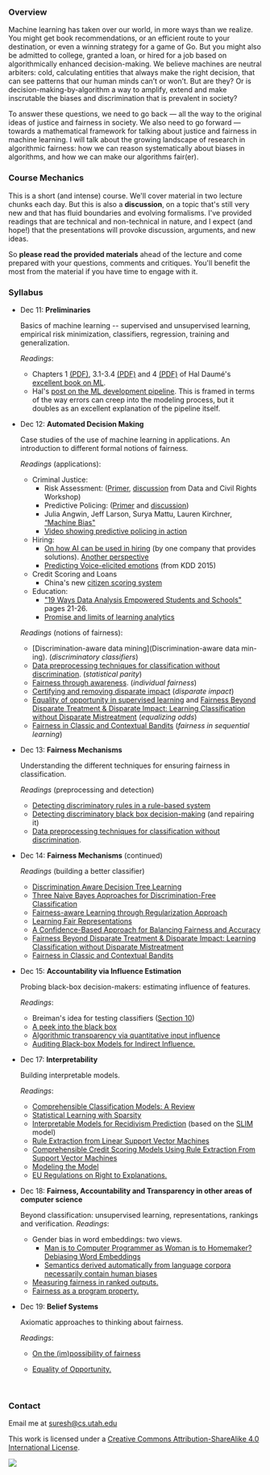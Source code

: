 ### Overview

Machine learning has taken over our world, in more ways than we realize. You might get book recommendations, or an efficient route to your destination, or even a winning strategy for a game of Go. But you might also be admitted to college, granted a loan, or hired for a job based on algorithmically enhanced decision-making. We believe machines are neutral arbiters: cold, calculating entities that always make the right decision, that can see patterns that our human minds can’t or won’t. But are they? Or is decision-making-by-algorithm a way to amplify, extend and make inscrutable the biases and discrimination that is prevalent in society?

To answer these questions, we need to go back — all the way to the original ideas of justice and fairness in society. We also need to go forward — towards a mathematical framework for talking about justice and fairness in machine learning. I will talk about the growing landscape of research in algorithmic fairness: how we can reason systematically about biases in algorithms, and how we can make our algorithms fair(er).

### Course Mechanics
This is a short (and intense) course. We'll cover material in two lecture chunks each day. But this is also a **discussion**, on a topic that's still very new and that has fluid boundaries and evolving formalisms. I've provided readings that are technical and non-technical in nature, and I expect (and hope!) that the presentations will provoke discussion, arguments, and new ideas. 

So **please read the provided materials** ahead of the lecture and come prepared with your questions, comments and critiques. You'll benefit the most from the material if you have time to engage with it. 

### Syllabus
*   Dec 11: **Preliminaries**

      Basics of machine learning -- supervised and unsupervised learning, empirical risk minimization, classifiers, regression, training and generalization. 

      *Readings*:
    * Chapters 1 [(PDF)](http://ciml.info/dl/v0_9/ciml-v0_9-ch01.pdf), 3.1-3.4 [(PDF)](http://ciml.info/dl/v0_9/ciml-v0_9-ch03.pdf) and 4 [(PDF)](http://ciml.info/dl/v0_9/ciml-v0_9-ch04.pdf) of Hal Daumé's [excellent book on ML](http://ciml.info). 
    * Hal's [post on the ML development pipeline](http://nlpers.blogspot.com/2016/08/debugging-machine-learning.html). This is framed in terms of the way errors can creep into the modeling process, but it doubles as an excellent explanation of the pipeline itself. 

*   Dec 12: **Automated Decision Making**

	Case studies of the use of machine learning in applications. An introduction to different formal notions of fairness.

	*Readings* (applications):

    * Criminal Justice:
      * Risk Assessment: ([Primer](http://www.datacivilrights.org/pubs/2015-1027/Courts_and_Predictive_Algorithms.pdf), [discussion](http://www.datacivilrights.org/pubs/2015-1027/WDN-Courts_and_Predictive_Algorithms.pdf) from Data and Civil Rights Workshop)
      * Predictive Policing: ([Primer](http://www.datacivilrights.org/pubs/2015-1027/Predictive_Policing.pdf) and [discussion](http://www.datacivilrights.org/pubs/2015-1027/WDN-Predictive_Policing.pdf))
      * Julia Angwin, Jeff Larson, Surya Mattu, Lauren Kirchner, [“Machine Bias"](https://www.propublica.org/article/machine-bias-risk-assessments-in-criminal-sentencing)
      * [Video showing predictive policing in action](http://fusion.net/story/283896/real-future-episode-12-predictive-policing/)
    * Hiring:
      * [On how AI can be used in hiring](http://venturebeat.com/2016/11/09/ai-is-helping-job-candidates-bypass-resume-bias-and-black-holes/) (by one company that provides solutions). [Another perspective](http://www.ca.com/us/rewrite/articles/application-economy/can-artificial-intelligence-find-the-perfect-hire.html) 
      * [Predicting Voice-elicited emotions](http://delivery.acm.org/10.1145/2790000/2788619/p1969-li.pdf?ip=71.195.244.110&id=2788619&acc=OA&key=4D4702B0C3E38B35%2E4D4702B0C3E38B35%2E4D4702B0C3E38B35%2E4037F4931E565B6B&CFID=872166982&CFTOKEN=74413255&__acm__=1480927397_b769b575e3f06e480d52f70766f3a596) (from KDD 2015)
    * Credit Scoring and Loans
      * China's new [citizen scoring system](https://www.washingtonpost.com/world/asia_pacific/chinas-plan-to-organize-its-whole-society-around-big-data-a-rating-for-everyone/2016/10/20/1cd0dd9c-9516-11e6-ae9d-0030ac1899cd_story.html?utm_term=.f8184eeef71d)
    * Education:
      * ["19 Ways Data Analysis Empowered Students and Schools"](https://fpf.org/wp-content/uploads/2016/03/Final_19Times-Data_Mar2016-1.pdf) pages 21-26.
      * [Promise and limits of learning analytics](http://www.chronicle.com.libproxy.ocean.edu:2048/article/This-Chart-Shows-the-Promise/234573)

    *Readings* (notions of fairness):
    * [Discrimination-aware data mining](Discrimination-aware data min- ing).  (*discriminatory classifiers*)
    * [Data preprocessing techniques for classification without discrimination](https://www.google.com/url?sa=t&rct=j&q=&esrc=s&source=web&cd=2&ved=0ahUKEwiLtYnNit7QAhWHiVQKHcUaAE8QFggkMAE&url=https%3A%2F%2Fpdfs.semanticscholar.org%2F1a43%2Fd5a8f3dd82a138c92911befba05ae98add27.pdf&usg=AFQjCNHwZ1vsGzJRLsbv4QoW-gLX3DIyCg&sig2=0TikurXGq184Xoqi7O6eMw).  (*statistical parity*)
    * [Fairness through awareness](https://arxiv.org/abs/1104.3913).  (*individual fairness*)
    * [Certifying and removing disparate impact](https://arxiv.org/abs/1412.3756) (*disparate impact*)
    * [Equality of opportunity in supervised learning](https://arxiv.org/abs/1610.02413) and [Fairness Beyond Disparate Treatment & Disparate Impact: Learning Classification without Disparate Mistreatment](https://arxiv.org/abs/1610.08452) (*equalizing odds*)
    * [Fairness in Classic and Contextual Bandits](https://papers.nips.cc/paper/6355-fairness-in-learning-classic-and-contextual-bandits.pdf) (*fairness in sequential learning*)

* Dec 13: **Fairness Mechanisms**

	Understanding the different techniques for ensuring fairness in classification.

    *Readings* (preprocessing and detection)
    * [Detecting discriminatory rules in a rule-based system](http://pages.di.unipi.it/ruggieri/Papers/tkdd.pdf)
    * [Detecting discriminatory black box decision-making](https://arxiv.org/abs/1412.3756) (and repairing it)
    * [Data preprocessing techniques for classification without discrimination](https://www.google.com/url?sa=t&rct=j&q=&esrc=s&source=web&cd=2&ved=0ahUKEwiLtYnNit7QAhWHiVQKHcUaAE8QFggkMAE&url=https%3A%2F%2Fpdfs.semanticscholar.org%2F1a43%2Fd5a8f3dd82a138c92911befba05ae98add27.pdf&usg=AFQjCNHwZ1vsGzJRLsbv4QoW-gLX3DIyCg&sig2=0TikurXGq184Xoqi7O6eMw). 

*   Dec 14: **Fairness Mechanisms** (continued)

	*Readings* (building a better classifier)

	* [Discrimination Aware Decision Tree Learning](http://wwwis.win.tue.nl/~tcalders/pubs/ICDM2010KCP.pdf)
    * [Three Naive Bayes Approaches for Discrimination-Free Classification](https://pdfs.semanticscholar.org/a087/d3893af0276fe3b41924087670b03997f7af.pdf)
    * [Fairness-aware Learning through Regularization Approach](http://ieeexplore.ieee.org/document/6137441/)
	* [Learning Fair Representations](https://www.cs.toronto.edu/~toni/Papers/icml-final.pdf)
    * [A Confidence-Based Approach for Balancing Fairness and Accuracy](https://arxiv.org/abs/1601.05764)
    * [Fairness Beyond Disparate Treatment & Disparate Impact: Learning Classification without Disparate Mistreatment](https://arxiv.org/abs/1610.08452)
    * [Fairness in Classic and Contextual Bandits](https://papers.nips.cc/paper/6355-fairness-in-learning-classic-and-contextual-bandits.pdf)

*   Dec 15: **Accountability via Influence Estimation**

	Probing black-box decision-makers: estimating influence of features.

	*Readings*:

    * Breiman's idea for testing classifiers ([Section 10](https://www.stat.berkeley.edu/~breiman/randomforest2001.pdf))
    * [A peek into the black box](http://link.springer.com/article/10.1007/s10618-014-0368-8)
    * [Algorithmic transparency via quantitative input influence](https://www.andrew.cmu.edu/user/danupam/datta-sen-zick-oakland16.pdf)
    * [Auditing Black-box Models for Indirect Influence.](http://sorelle.friedler.net/papers/auditing_icdm_2016.pdf)

*   Dec 17: **Interpretability**

    Building interpretable models.

	*Readings*:

    * [Comprehensible Classification Models: A Review](http://www.kdd.org/exploration_files/V15-01-01-Freitas.pdf)
    * [Statistical Learning with Sparsity](http://web.stanford.edu/~hastie/StatLearnSparsity/)
    * [Interpretable Models for Recidivism Prediction](https://arxiv.org/pdf/1503.07810v6.pdf) (based on the [SLIM](https://arxiv.org/abs/1405.4047) model)
    * [Rule Extraction from Linear Support Vector Machines](https://pdfs.semanticscholar.org/fee0/648c150b052f4d4754151cb80fe0ea1f828d.pdf)
    * [Comprehensible Credit Scoring Models Using Rule Extraction From Support Vector Machines](https://core.ac.uk/download/pdf/6304402.pdf)
    * [Modeling the Model](http://www.kdd.org/kdd2016/papers/files/rfp0573-ribeiroA.pdf)
    * [EU Regulations on Right to Explanations.](https://arxiv.org/abs/1606.08813)

*   Dec 18: **Fairness, Accountability and Transparency in other areas of computer science**

    Beyond classification: unsupervised learning, representations, rankings and verification.
    *Readings*:

	* Gender bias in word embeddings: two views. 
      * [Man is to Computer Programmer as Woman is to Homemaker? Debiasing Word Embeddings](https://arxiv.org/abs/1607.06520)
      * [Semantics derived automatically from language corpora necessarily contain human biases](http://randomwalker.info/publications/language-bias.pdf)
    * [Measuring fairness in ranked outputs.](https://arxiv.org/abs/1610.08559)
    * [Fairness as a program property.](https://arxiv.org/abs/1610.06067) 

*   Dec 19: **Belief Systems**

    Axiomatic approaches to thinking about fairness. 

    *Readings*:

    * [On the (im)possibility of fairness](https://arxiv.org/abs/1609.07236)
    * [Equality of Opportunity.](https://en.wikipedia.org/wiki/Equal_opportunity)

      ​


### Contact

Email me at [suresh@cs.utah.edu](mailto:suresh@cs.utah.edu)

This work is licensed under a [Creative Commons Attribution-ShareAlike 4.0 International License](http://creativecommons.org/licenses/by-sa/4.0/).

![](https://i.creativecommons.org/l/by-sa/4.0/88x31.png)
